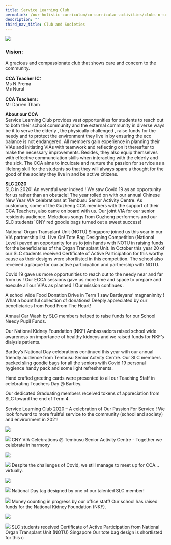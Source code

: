 ```yaml
---
title: Service Learning Club
permalink: /our-holistic-curriculum/co-curricular-activities/clubs-n-societies/service-learning-club
description: ""
third_nav_title: Club and Societies
---
```

![](/images/Service-Learning-Club-Formal.jpg)

### Vision:
A gracious and compassionate club that shows care and concern to the community.

**CCA Teacher IC:** <br>
Ms N Prema <br>
Ms Nurul

**CCA Teachers:** <br>
Mr Darren Tham 

**About our CCA** <br>
Service Learning Club provides vast opportunities for students to reach out to both their school community and the external community in diverse ways be it to serve the elderly , the physically challenged , raise funds for the needy and to protect the environment they live in by ensuring the eco balance is not endangered. All members gain experience in planning their VIAs and initiating VIAs with teamwork and reflecting on it thereafter to make the necessary improvements. Besides, they also equip themselves with effective communciation skills when interacting with the elderly and the sick. The CCA aims to inculcate and nurture the passion for service as a lifelong skill for the students so that they will always spare a thought for the good of the society they live in and be active citizens.

**SLC 2020** <br>
SLC in 2020! An eventful year indeed ! We saw Covid 19 as an opportunity for us rather than an obstacle! The year rolled on with our annual Chinese New Year VIA celebrations at Tembusu Senior Activity Centre. As customary, some of the Guzheng CCA members with the support of their CCA Teachers, also came on board with us. Our joint VIA for our senior residents audience. Melodious songs from Guzheng performers and our SLC students’ CNY red goodie bags turned out a sweet success!

National Organ Transplant Unit (NOTU) Singapore joined us this year in our VIA partnership list. Live On! Tote Bag Designing Competition (National Level) paved an opportunity for us to join hands with NOTU in raising funds for the beneficiaries of the Organ Transplant Unit. In October this year 20 of our SLC students received Certificate of Active Participation for this worthy cause as their designs were shortlisted in this competition. The school also received a plaque for our active participation and partnership with NOTU.

Covid 19 gave us more opportunities to reach out to the needy near and far from us ! Our ECCA sessions gave us more time and space to prepare and execute all our VIAs as planned ! Our mission continues .

A school wide Food Donation Drive in Term 1 saw Bartleyans’ magnanimity ! What a bountiful collection of donations! Deeply appreciated by our beneficiaries from Food From The Heart!

Annual Car Wash by SLC members helped to raise funds for our School Needy Pupil Funds.

Our National Kidney Foundation (NKF) Ambassadors raised school wide awareness on importance of healthy kidneys and we raised funds for NKF’s dialysis patients.

Bartley’s National Day celebrations continued this year with our annual friendly audience from Tembusu Senior Actvity Centre. Our SLC members packed sling goodie bags for all the seniors with Covid 19 personal hygience handy pack and some light refreshments.

Hand crafted greeting cards were presented to all our Teaching Staff in celebrating Teachers Day @ Bartley.

Our dedicated Graduating members received tokens of appreciation from SLC toward the end of Term 4.

Service Learning Club 2020 –  A celebration of Our Passion For Service ! We look forward to more fruitful service to the community  (school and society) and environment in 2021!

![](/images/1%20(4).jpg)

![](/images/2%20(4).jpg)
CNY VIA Celebrations @ Tembusu Senior Activity Centre -  Together we celebrate in harmony

![](/images/teachers%20day.jpg)

![](/images/81.jpg)
Despite the challenges of Covid, we still manage to meet up for CCA… virtually.

![](/images/91.jpg)

![](/images/10.jpg)
National Day tag designed by one of our talented SLC member!

![](/images/13%20(1).jpg)
Money counting in progress by our office staff! Our school has raised funds for the National Kidney Foundation (NKF). 

![](/images/111.jpg)

![](/images/12%20(1).jpg)
SLC students received Certificate of Active Participation from National Organ Transplant Unit (NOTU) Singapore
Our tote bag design is shortlisted for this c